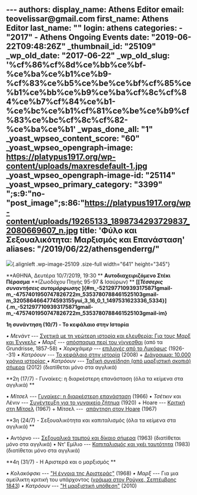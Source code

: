\-\-- authors: display_name: Athens Editor email: teovelissar\@gmail.com first_name: Athens Editor last_name: \"\" login: athens categories: - \"2017\" - Athens Ongoing Events date: \"2019-06-22T09:48:26Z\"   _thumbnail_id: \"25109\" _wp_old_date: \"2017-06-22\" _wp_old_slug: \'%cf%86%cf%8d%ce%bb%ce%bf-%ce%ba%ce%b1%ce%b9-%cf%83%ce%b5%ce%be%ce%bf%cf%85%ce%b1%ce%bb%ce%b9%ce%ba%cf%8c%cf%84%ce%b7%cf%84%ce%b1-%ce%bc%ce%b1%cf%81%ce%be%ce%b9%cf%83%ce%bc%cf%8c%cf%82-%ce%ba%ce%b1\' _wpas_done_all: \"1\" _yoast_wpseo_content_score: \"60\" _yoast_wpseo_opengraph-image: https://platypus1917.org/wp-content/uploads/maxresdefault-1.jpg _yoast_wpseo_opengraph-image-id: \"25114\" _yoast_wpseo_primary_category: \"3399\" ";s:9:\"no-\"post_image\";s:86:\"https://platypus1917.org/wp-content/uploads/19265133_1898734293729837_2080669607_n.jpg title: \'Φύλο και Σεξουαλικότητα: Μαρξισμός και Επανάσταση\'
aliases: "/2019/06/22/athensgenderrg/"
---

![](%7B%7B%20site.baseurl%20%7D%7D/assets/19265133_1898734293729837_2080669607_n.jpg){.alignleft .wp-image-25109 .size-full width="641" height="345"}

**ΑΘΗΝΑ, Δευτέρα 10/7/2019, 19:30 ** **Αυτοδιαχειριζόμενο Στέκι Πέρασμα** **(Ζωοδόχου Πηγής 95-97 & Ισαύρων) ** **[[*Τέσσερις συναντήσεις αυτομόρφωσης* ]{#m_-5212977109393175871gmail-m_-4757401950747826722m_5353780788461525103gmail-m_3205864664774593155yui_3_16_0_1_1497531623336_5334}]{.m_-5212977109393175871gmail-m_-4757401950747826722m_5353780788461525103gmail-im}**

**1η συνάντηση (10/7) - Το κεφάλαιο στην Ιστορία**

*• Μενάντ* --- [Σχετικά με τη νεώτερη ιστορία και ελευθερία: Για τους Μαρξ και Ένγκελς](https://platypus1917.org/wp-content/uploads/%CE%9C%CE%B5%CE%BD%CE%AC%CE%BD%CF%84.pdf) *• Μαρξ* --- [απόσπασμα περί του γίγνεσθαι](http://66.228.37.133/readings-gr/pdf-for-Marx-on-becoming.pdf) (από τα Grundrisse, 1857-58) • *Χορκχάιμερ* --- [επιλογές από το Λυκόφως](https://platypus1917.org/2017/11/07/%ce%bb%cf%85%ce%ba%cf%8c%cf%86%cf%89%cf%82-%ce%b1%cf%80%ce%bf%cf%83%cf%80%ce%ac%cf%83%ce%bc%ce%b1%cf%84%ce%b1-%ce%bc%ce%b1%ce%be-%cf%87%ce%bf%cf%81%ce%ba%cf%87%ce%ac%ce%b9%ce%bc%ce%b5%cf%81/) (1926--31) *• Κατρόουν* --- [Το κεφάλαιο στην ιστορία](https://platypus1917.org/2008/10/01/%CF%84%CE%BF-%CE%BA%CE%B5%CF%86%CE%AC%CE%BB%CE%B1%CE%B9%CE%BF-%CF%83%CF%84%CE%B7%CE%BD-%CE%B9%CF%83%CF%84%CE%BF%CF%81%CE%AF%CE%B1-%CE%B7-%CE%B1%CE%BD%CE%AC%CE%B3%CE%BA%CE%B7-%CE%B3%CE%B9%CE%B1-%CE%BC/) (2008) + [Διάγραμμα: 10.000 χρόνια ιστορίας ](https://platypus1917.org/wp-content/uploads/Κεφάλαιο-στην-ιστορία-διάγραμμα-ΤΕΛΙΚΟ.pdf)*• Κατρόουν* --- [Ταξική συνείδηση (από μαρξιστική σκοπιά) σήμερα](https://platypus1917.org/2012/11/01/class-consciousness-from-a-marxist-perspective-today/) (2012) (διατίθεται μόνο στα αγγλικά)

**2η (17/7) - Γυναίκες: η διαρκέστερη επανάσταση (όλα τα κείμενα στα αγγλικά) **

• *Μίτσελ* --- [Γυναίκες: η διαρκέστερη επανάσταση](http://platypus1917.org/wp-content/uploads/readings/mitchelljuliet_womenlongestrevolution_nlr40.pdf) (1966) • *Τσέτκιν* και Λένιν --- [Συνέντευξη για το γυναικείο ζήτημα](http://www.marxists.org/archive/zetkin/1920/lenin/zetkin1.htm) (1920) + Hoare --- [Κριτική στη Μίτσελ](https://platypus1917.org/wp-content/uploads/2016/06/hoarequintin_mitchelljulietwomenrev_nlr41.pdf) (1967) + Μίτσελ ---  [απάντηση στον Hoare](https://platypus1917.org/wp-content/uploads/2016/06/mitchelljuliet_womenrevreply_nlr41.pdf) (1967)

**3η (24/7) - Σεξουαλικότητα και καπιταλισμός (όλα τα κείμενα στα αγγλικά) **

• Αντόρνο --- [Σεξουαλικά ταμπού και δίκαιο σήμερα](http://platypus1917.org/wp-content/uploads/readings/adorno_sexualtaboostoday.pdf) (1963) (διατίθεται μόνο στα αγγλικά) • Ντ\' Εμίλιο --- [Καπιταλισμός και γκέι ταυτότητα](http://platypus1917.org/wp-content/uploads/readings/demilio_captialismgayid.pdf) (1983) (διατίθεται μόνο στα αγγλικά)

**4η (31/7) - Η Αριστερά και ο μαρξισμός **

*• Κολακόφσκι* --- ["Η έννοια της Αριστεράς"](https://platypus1917.org/2017/11/07/%CE%B7-%CE%AD%CE%BD%CE%BD%CE%BF%CE%B9%CE%B1-%CF%84%CE%B7%CF%82-%CE%B1%CF%81%CE%B9%CF%83%CF%84%CE%B5%CF%81%CE%AC%CF%82-%CE%BB%CE%AD%CE%B6%CE%B5%CE%BA-%CE%BA%CE%BF%CE%BB%CE%B1%CE%BA%CF%8C%CF%86%CF%83/) (1968) *• Μαρξ* --- Για μια αμείλικτη κριτική του υπάρχοντος ([γράμμα στον Ρούγκε, Σεπτέμβρης 1843](http://thessaloniki.platypus1917.org/?attachment_id=719)) *•* *Κατρόουν* --- ["Η μαρξιστική υπόθεση"](http://platypus1917.org/2013/09/27/%CE%B7-%CE%BC%CE%B1%CF%81%CE%BE%CE%B9%CF%83%CF%84%CE%B9%CE%BA%CE%AE-%CF%85%CF%80%CF%8C%CE%B8%CE%B5%CF%83%CE%B7-%CE%BC%CE%B9%CE%B1-%CE%B1%CF%80%CE%AC%CE%BD%CF%84%CE%B7%CF%83%CE%B7-%CF%83%CF%84%CE%B7/) (2010)
